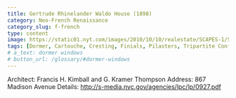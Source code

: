 ```yaml
---
title: Gertrude Rhinelander Waldo House (1898)
category: Neo-French Renaissance
category_slug: f-french
type: content
image: https://static01.nyt.com/images/2010/10/10/realestate/SCAPES-1/SCAPES-1-jumbo.jpg?quality=75&auto=webp&disable=upscale
tags: [Dormer, Cartouche, Cresting, Finials, Pilasters, Tripartite Configuration, Stone Mullions, Lunette, Balustrades]
# a_text: dormer windows
# button_url: /glossary/#dormer-windows
---
```


Architect: Francis H. Kimball and G. Kramer Thompson
Address: 867 Madison Avenue
Details: http://s-media.nyc.gov/agencies/lpc/lp/0927.pdf 
